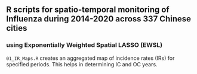 ## R scripts for spatio-temporal monitoring of Influenza during 2014-2020 across 337 Chinese cities
### using Exponentially Weighted Spatial LASSO (EWSL)

`01_IR_Maps.R` creates an aggregated map of incidence rates (IRs) for specified periods. This helps in determining IC and OC years.
